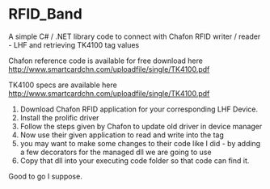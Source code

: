 # RFID_Band
A simple C# / .NET library code to connect with Chafon RFID writer / reader - LHF and retrieving TK4100 tag values

Chafon reference code is available for free download here
http://www.smartcardchn.com/uploadfile/single/TK4100.pdf

TK4100 specs are available here
http://www.smartcardchn.com/uploadfile/single/TK4100.pdf

1. Download Chafon RFID application for your corresponding LHF Device.
2. Install the prolific driver
3. Follow the steps given by Chafon to update old driver in device manager
4. Now use their given application to read and write into the tag
5. you may want to make some changes to their code like I did - by adding a few decorators for the managed dll we are going to use
6. Copy that dll into your executing code folder so that code can find it.

Good to go I suppose.


